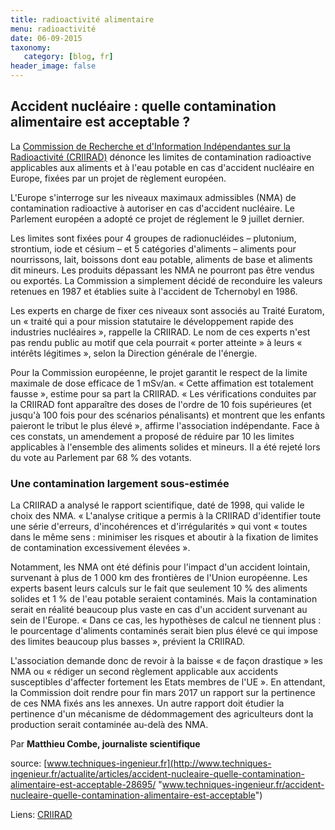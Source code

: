 ```yaml
---
title: radioactivité alimentaire
menu: radioactivité
date: 06-09-2015
taxonomy:
   category: [blog, fr]
header_image: false
---
```


## Accident nucléaire : quelle contamination alimentaire est acceptable ?

La [Commission de Recherche et d'Information Indépendantes sur la Radioactivité (CRIIRAD)](http://www.criirad.org/ "Commission de Recherche et d'Information Indépendantes sur la Radioactivité") dénonce les limites de contamination radioactive applicables aux aliments et à l'eau potable en cas d'accident nucléaire en Europe, fixées par un projet de règlement européen.

L'Europe s'interroge sur les niveaux maximaux admissibles (NMA) de contamination radioactive à autoriser en cas d'accident nucléaire. Le Parlement européen a adopté ce projet de réglement le 9 juillet dernier.

Les limites sont fixées pour 4 groupes de radionucléides – plutonium, strontium, iode et césium – et 5 catégories d'aliments – aliments pour nourrissons, lait, boissons dont eau potable, aliments de base et aliments dit mineurs. Les produits dépassant les NMA ne pourront pas être vendus ou exportés. La Commission a simplement décidé de reconduire les valeurs retenues en 1987 et établies suite à l'accident de Tchernobyl en 1986.

Les experts en charge de fixer ces niveaux sont associés au Traité Euratom, un « traité qui a pour mission statutaire le développement rapide des industries nucléaires », rappelle la CRIIRAD. Le nom de ces experts n'est pas rendu public au motif que cela pourrait « porter atteinte » à leurs « intérêts légitimes », selon la Direction générale de l'énergie.

Pour la Commission européenne, le projet garantit le respect de la limite maximale de dose efficace de 1 mSv/an. « Cette affimation est totalement fausse », estime pour sa part la CRIIRAD. « Les vérifications conduites par la CRIIRAD font apparaître des doses de l'ordre de 10 fois supérieures (et jusqu'à 100 fois pour des scénarios pénalisants) et montrent que les enfants paieront le tribut le plus élevé », affirme l'association indépendante. Face à ces constats, un amendement a proposé de réduire par 10 les limites applicables à l'ensemble des aliments solides et mineurs. Il a été rejeté lors du vote au Parlement par 68 % des votants.

### Une contamination largement sous-estimée

La CRIIRAD a analysé le rapport scientifique, daté de 1998, qui valide le choix des NMA. « L'analyse critique a permis à la CRIIRAD d'identifier toute une série d'erreurs, d'incohérences et d'irrégularités » qui vont « toutes dans le même sens : minimiser les risques et aboutir à la fixation de limites de contamination excessivement élevées ».

Notamment, les NMA ont été définis pour l'impact d'un accident lointain, survenant à plus de 1 000 km des frontières de l'Union européenne. Les experts basent leurs calculs sur le fait que seulement 10 % des aliments solides et 1 % de l'eau potable seraient contaminés. Mais la contamination serait en réalité beaucoup plus vaste en cas d'un accident survenant au sein de l'Europe. « Dans ce cas, les hypothèses de calcul ne tiennent plus : le pourcentage d'aliments contaminés serait bien plus élevé ce qui impose des limites beaucoup plus basses », prévient la CRIIRAD.

L'association demande donc de revoir à la baisse « de façon drastique » les NMA ou « rédiger un second règlement applicable aux accidents susceptibles d'affecter fortement les Etats membres de l'UE ». En attendant, la Commission doit rendre pour fin mars 2017 un rapport sur la pertinence de ces NMA fixés ans les annexes. Un autre rapport doit étudier la pertinence d'un mécanisme de dédommagement des agriculteurs dont la production serait contaminée au-delà des NMA.

Par **Matthieu Combe, journaliste scientifique**

source: [www.techniques-ingenieur.fr](http://www.techniques-ingenieur.fr/actualite/articles/accident-nucleaire-quelle-contamination-alimentaire-est-acceptable-28695/ "www.techniques-ingenieur.fr/accident-nucleaire-quelle-contamination-alimentaire-est-acceptable")

Liens:
[CRIIRAD](http://www.criirad.org/ "Commission de Recherche et d'Information Indépendantes sur la Radioactivité")
